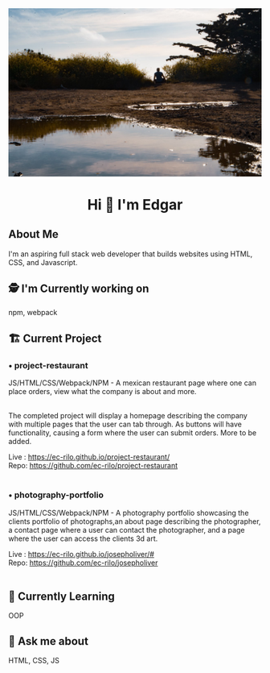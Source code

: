 <img src="images/Background.jpg" alt="Edgar sitting outside during golden hour" align="center">
<h1 align="center">Hi 👋 I'm Edgar</h1>

## About Me
I'm an aspiring full stack web developer that builds websites using HTML, CSS, and Javascript.
<br>
## 🕵️ I'm Currently working on
npm, webpack
## 🏗️  Current Project

### • project-restaurant
JS/HTML/CSS/Webpack/NPM - A mexican restaurant page where one can place orders, view what the company is about and more.
<br><br>
<p>
  The completed project will display a homepage describing the company with multiple pages that the user can tab through.
  As buttons will have functionality, causing a form where the user can submit orders. More to be added.
</p>

Live : https://ec-rilo.github.io/project-restaurant/
<br>
Repo: https://github.com/ec-rilo/project-restaurant
<br><br>

### • photography-portfolio
<p>
JS/HTML/CSS/Webpack/NPM - A photography portfolio showcasing the clients portfolio of photographs,an about page describing the photographer, a contact page     where a user can contact the photographer, and a page where the user can access the clients 3d art.
</p>

Live : https://ec-rilo.github.io/josepholiver/#
<br>
Repo: https://github.com/ec-rilo/josepholiver
<br><br>

## 🌱 Currently Learning
OOP

## 💬 Ask me about
HTML, CSS, JS
